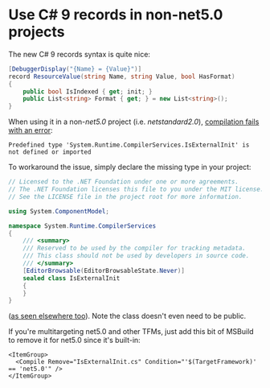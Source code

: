 # Use C\# 9 records in non-net5.0 projects

The new C\# 9 records syntax is quite nice:

```csharp
[DebuggerDisplay("{Name} = {Value}")]
record ResourceValue(string Name, string Value, bool HasFormat)
{
    public bool IsIndexed { get; init; }
    public List<string> Format { get; } = new List<string>();
}
```

When using it in a non-_net5.0_ project \(i.e. _netstandard2.0_\), [compilation fails with an error](https://github.com/dotnet/roslyn/issues/45510):

```text
Predefined type 'System.Runtime.CompilerServices.IsExternalInit' is not defined or imported
```

To workaround the issue, simply declare the missing type in your project:

```csharp
// Licensed to the .NET Foundation under one or more agreements.
// The .NET Foundation licenses this file to you under the MIT license.
// See the LICENSE file in the project root for more information.

using System.ComponentModel;

namespace System.Runtime.CompilerServices
{
    /// <summary>
    /// Reserved to be used by the compiler for tracking metadata.
    /// This class should not be used by developers in source code.
    /// </summary>
    [EditorBrowsable(EditorBrowsableState.Never)]
    sealed class IsExternalInit
    {
    }
}
```

\([as seen elsewhere too](https://github.com/dotnet/runtime/blob/master/src/libraries/System.Text.Json/tests/Serialization/IsExternalInit.cs)\). Note the class doesn't even need to be public.

If you're multitargeting net5.0 and other TFMs, just add this bit of MSBuild to remove it for net5.0 since it's built-in:

```markup
<ItemGroup>
  <Compile Remove="IsExternalInit.cs" Condition="'$(TargetFramework)' == 'net5.0'" />
</ItemGroup>
```

